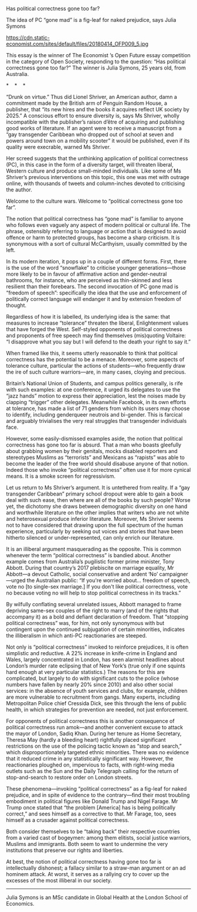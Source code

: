 Has political correctness gone too far?

The idea of PC “gone mad” is a fig-leaf for naked prejudice, says Julia Symons

https://cdn.static-economist.com/sites/default/files/20180414_OFP009_5.jpg

 This essay is the winner of  The Economist ’s Open Future essay competition in the category of Open Society, responding to the question: “Has political correctness gone too far?” The winner is Julia Symons, 25 years old, from Australia. 

*    *    * 

“Drunk on virtue.” Thus did Lionel Shriver, an American author, damn a commitment made by the British arm of Penguin Random House, a publisher, that “its new hires and the books it acquires reflect UK society by 2025.” A conscious effort to ensure diversity is, says Ms Shriver, wholly incompatible with the publisher’s raison d’être of acquiring and publishing good works of literature. If an agent were to receive a manuscript from a “gay transgender Caribbean who dropped out of school at seven and powers around town on a mobility scooter” it would be published, even if its quality were execrable, warned Ms Shriver.

Her screed suggests that the unthinking application of political correctness (PC), in this case in the form of a diversity target, will threaten liberal, Western culture and produce small-minded individuals. Like some of Ms Shriver’s previous interventions on this topic, this one was met with outrage online, with thousands of tweets and column-inches devoted to criticising the author.

Welcome to the culture wars. Welcome to “political correctness gone too far”.

The notion that political correctness has “gone mad” is familiar to anyone who follows even vaguely any aspect of modern political or cultural life. The phrase, ostensibly referring to language or action that is designed to avoid offence or harm to protected groups, has become a sharp criticism. It is synonymous with a sort of cultural McCarthyism, usually committed by the left.

In its modern iteration, it pops up in a couple of different forms. First, there is the use of the word “snowflake” to criticise younger generations—those more likely to be in favour of affirmative action and gender-neutral bathrooms, for instance, who are perceived as thin-skinned and less resilient than their forebears. The second invocation of PC gone mad is “freedom of speech”: specifically the idea that the use and enforcement of politically correct language will endanger it and by extension freedom of thought.

Regardless of how it is labelled, its underlying idea is the same: that measures to increase “tolerance” threaten the liberal, Enlightenment values that have forged the West. Self-styled opponents of political correctness and proponents of free speech may find themselves (mis)quoting Voltaire: “I disapprove what you say but I will defend to the death your right to say it.”

When framed like this, it seems utterly reasonable to think that political correctness has the potential to be a menace. Moreover, some aspects of tolerance culture, particular the actions of students—who frequently draw the ire of such culture warriors—are, in many cases, cloying and precious.

Britain’s National Union of Students, and campus politics generally, is rife with such examples: at one conference, it urged its delegates to use the “jazz hands” motion to express their appreciation, lest the noises made by clapping “trigger” other delegates. Meanwhile Facebook, in its own efforts at tolerance, has made a list of 71 genders from which its users may choose to identify, including genderqueer neutrois and bi-gender. This is farcical and arguably trivialises the very real struggles that transgender individuals face.

However, some easily-dismissed examples aside, the notion that political correctness has gone too far is absurd. That a man who boasts gleefully about grabbing women by their genitals, mocks disabled reporters and stereotypes Muslims as “terrorists” and Mexicans as “rapists” was able to become the leader of the free world should disabuse anyone of that notion. Indeed those who invoke “political correctness” often use it for more cynical means. It is a smoke screen for regressivism.

Let us return to Ms Shriver’s argument. It is untethered from reality. If a “gay transgender Caribbean” primary school dropout were able to gain a book deal with such ease, then where are all of the books by such people? Worse yet, the dichotomy she draws between demographic diversity on one hand and worthwhile literature on the other implies that writers who are not white and heterosexual produce inferior literature. Moreover, Ms Shriver seems not to have considered that drawing upon the full spectrum of the human experience, particularly by seeking out voices and stories that have been hitherto silenced or under-represented, can only enrich our literature.

It is an illiberal argument masquerading as the opposite. This is common whenever the term “political correctness” is bandied about. Another example comes from Australia’s pugilistic former prime minister, Tony Abbott. During that country’s 2017 plebiscite on marriage equality, Mr Abbott—a devout Catholic, social conservative and ardent ‘No’ campaigner—urged the Australian public: “If you're worried about... freedom of speech, vote no [to single-sex marriage.] If you don't like political correctness, vote no because voting no will help to stop political correctness in its tracks.”

By wilfully conflating several unrelated issues, Abbott managed to frame depriving same-sex couples of the right to marry (and of the rights that accompany it) as a bold and defiant declaration of freedom. That “stopping political correctness” was, for him, not only synonymous with but contingent upon the continued subjugation of certain minorities, indicates the illiberalism in which anti-PC reactionaries are steeped.

Not only is “political correctness” invoked to reinforce prejudices, it is often simplistic and reductive. A 22% increase in knife-crime in England and Wales, largely concentrated in London, has seen alarmist headlines about London’s murder rate eclipsing that of New York’s (true only if one squints hard enough at very particular statistics.) The reasons for this are complicated, but largely to do with significant cuts to the police (whose numbers have fallen by nearly 20% since 2010) and also other social services: in the absence of youth services and clubs, for example, children are more vulnerable to recruitment from gangs. Many experts, including Metropolitan Police chief Cressida Dick, see this through the lens of public health, in which strategies for prevention are needed, not just enforcement.

For opponents of political correctness this is another consequence of political correctness run amok—and another convenient excuse to attack the mayor of London, Sadiq Khan. During her tenure as Home Secretary, Theresa May (hardly a bleeding heart) rightfully placed significant restrictions on the use of the policing tactic known as “stop and search,” which disproportionately targeted ethnic minorities. There was no evidence that it reduced crime in any statistically significant way. However, the reactionaries ploughed on, impervious to facts, with right-wing media outlets such as the  Sun  and the  Daily Telegraph  calling for the return of stop-and-search to restore order on London streets.

These phenomena—invoking “political correctness” as a fig-leaf for naked prejudice, and in spite of evidence to the contrary—find their most troubling embodiment in political figures like Donald Trump and Nigel Farage. Mr Trump once stated that “the problem [America] has is being politically correct,” and sees himself as a corrective to that. Mr Farage, too, sees himself as a crusader against political correctness.

Both consider themselves to be “taking back” their respective countries from a varied cast of bogeymen: among them elitists, social justice warriors, Muslims and immigrants. Both seem to want to undermine the very institutions that preserve our rights and liberties.

At best, the notion of political correctness having gone too far is intellectually dishonest; a fallacy similar to a straw-man argument or an ad hominem attack. At worst, it serves as a rallying cry to cover up the excesses of the most illiberal in our society.

__________

 Julia Symons is an MSc candidate in Global Health at the London School of Economics. 
